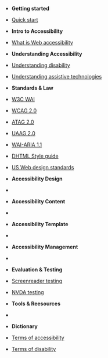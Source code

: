 - **Getting started**
 - [Quick start](tutorials/)
- **Intro to Accessibility**
 - [What is Web accessibility](tutorials/what-is-web-accessibility)
- **Understanding Accessibility**
 - [Understanding disability](tutorials/understanding-disability)
 - [Understanding assistive technologies](tutorials/assistive-technologies.md)
- **Standards & Law**
 - [W3C WAI](tutorials/sl-wai)
 - [WCAG 2.0](tutorials/sl-wcag-2-0)
 - [ATAG 2.0](tutorials/sl-atag-2-0)
 - [UAAG 2.0](tutorials/sl-uaag-2-0)
 - [WAI-ARIA 1.1](tutorials/sl-wai-aria-1-1) 
 - [DHTML Style guide](tutorials/sl-dhtml-style-guide)
 - [US Web design standards](tutorials/sl-us-web-design-standards)
 
- **Accessibility Design**
 - 
- **Accessibility Content**
 - 
- **Accessibility Template**
 - 
- **Accessibility Management**
 - 
- **Evaluation & Testing**
 - [Screenreader testing](tutorials/sc-testing)
 - [NVDA testing](tutorials/sc-nvda-testing)
- **Tools & Reesources**
 - 
- **Dictionary**
 - [Terms of accessibility](tutorials/glossary-accessibility)
 - [Terms of disability](tutorials/glossary-disability)
